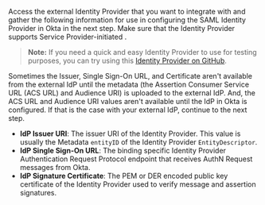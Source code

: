 Access the external <StackSelector snippet="idp" noSelector inline /> Identity Provider that you want to integrate with and gather the following information for use in configuring the SAML Identity Provider in Okta in the next step. Make sure that the <StackSelector snippet="idp" noSelector inline /> Identity Provider supports Service Provider-initiated <StackSelector snippet="idp" noSelector inline />.

> **Note:** If you need a quick and easy <StackSelector snippet="idp" noSelector inline /> Identity Provider to use for testing purposes, you can try using this [<StackSelector snippet="idp" noSelector inline /> Identity Provider on GitHub](https://github.com/mcguinness/saml-idp).

Sometimes the Issuer, Single Sign-On URL, and Certificate aren't available from the external IdP until the metadata (the Assertion Consumer Service URL (ACS URL) and Audience URI) is uploaded to the external IdP. And, the ACS URL and Audience URI values aren't available until the IdP in Okta is configured. If that is the case with your external IdP, continue to the next step.

* **IdP Issuer URI**: The issuer URI of the Identity Provider. This value is usually the <StackSnippet snippet="idp" inline /> Metadata `entityID` of the Identity Provider `EntityDescriptor`.
* **IdP Single Sign-On URL**: The binding specific Identity Provider Authentication Request Protocol endpoint that receives <StackSelector snippet="idp" noSelector inline /> AuthN Request messages from Okta.
* **IdP Signature Certificate**: The PEM or DER encoded public key certificate of the Identity Provider used to verify <StackSelector snippet="idp" noSelector inline /> message and assertion signatures.
